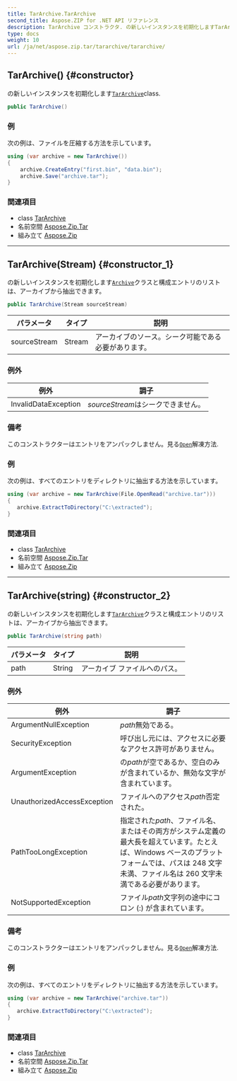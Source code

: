 ```yaml
---
title: TarArchive.TarArchive
second_title: Aspose.ZIP for .NET API リファレンス
description: TarArchive コンストラクタ. の新しいインスタンスを初期化しますTarArchiveclass.
type: docs
weight: 10
url: /ja/net/aspose.zip.tar/tararchive/tararchive/
---
```

## TarArchive() {#constructor}

の新しいインスタンスを初期化します[`TarArchive`](../)class.

```csharp
public TarArchive()
```

### 例

次の例は、ファイルを圧縮する方法を示しています。

```csharp
using (var archive = new TarArchive())
{
    archive.CreateEntry("first.bin", "data.bin");
    archive.Save("archive.tar");
}
```

### 関連項目

* class [TarArchive](../)
* 名前空間 [Aspose.Zip.Tar](../../tararchive/)
* 組み立て [Aspose.Zip](../../../)

---

## TarArchive(Stream) {#constructor_1}

の新しいインスタンスを初期化します[`Archive`](../../../aspose.zip/archive/)クラスと構成エントリのリストは、アーカイブから抽出できます。

```csharp
public TarArchive(Stream sourceStream)
```

| パラメータ | タイプ | 説明 |
| --- | --- | --- |
| sourceStream | Stream | アーカイブのソース。シーク可能である必要があります。 |

### 例外

| 例外 | 調子 |
| --- | --- |
| InvalidDataException | *sourceStream*はシークできません。 |

### 備考

このコンストラクターはエントリをアンパックしません。見る[`Open`](../../tarentry/open/)解凍方法.

### 例

次の例は、すべてのエントリをディレクトリに抽出する方法を示しています。

```csharp
using (var archive = new TarArchive(File.OpenRead("archive.tar")))
{ 
   archive.ExtractToDirectory("C:\extracted");
}
```

### 関連項目

* class [TarArchive](../)
* 名前空間 [Aspose.Zip.Tar](../../tararchive/)
* 組み立て [Aspose.Zip](../../../)

---

## TarArchive(string) {#constructor_2}

の新しいインスタンスを初期化します[`TarArchive`](../)クラスと構成エントリのリストは、アーカイブから抽出できます。

```csharp
public TarArchive(string path)
```

| パラメータ | タイプ | 説明 |
| --- | --- | --- |
| path | String | アーカイブ ファイルへのパス。 |

### 例外

| 例外 | 調子 |
| --- | --- |
| ArgumentNullException | *path*無効である。 |
| SecurityException | 呼び出し元には、アクセスに必要なアクセス許可がありません。 |
| ArgumentException | の*path*が空であるか、空白のみが含まれているか、無効な文字が含まれています。 |
| UnauthorizedAccessException | ファイルへのアクセス*path*否定された。 |
| PathTooLongException | 指定された*path*、ファイル名、またはその両方がシステム定義の最大長を超えています。たとえば、Windows ベースのプラットフォームでは、パスは 248 文字未満、ファイル名は 260 文字未満である必要があります。 |
| NotSupportedException | ファイル*path*文字列の途中にコロン (:) が含まれています。 |

### 備考

このコンストラクターはエントリをアンパックしません。見る[`Open`](../../tarentry/open/)解凍方法.

### 例

次の例は、すべてのエントリをディレクトリに抽出する方法を示しています。

```csharp
using (var archive = new TarArchive("archive.tar")) 
{ 
   archive.ExtractToDirectory("C:\extracted");
}
```

### 関連項目

* class [TarArchive](../)
* 名前空間 [Aspose.Zip.Tar](../../tararchive/)
* 組み立て [Aspose.Zip](../../../)


